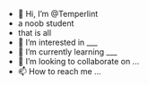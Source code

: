 - 👋 Hi, I’m @Temperlint
- a noob student 
-  that is all
- 👀 I’m interested in ___
- 🌱 I’m currently learning ___
- 💞️ I’m looking to collaborate on ...
- 📫 How to reach me ...

<!---
Temperlint/Temperlint is a ✨ special ✨ repository because its `README.md` (this file) appears on your GitHub profile.
You can click the Preview link to take a look at your changes.
--->
